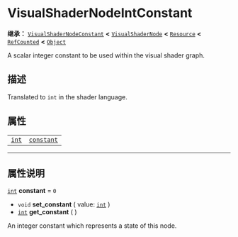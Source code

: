 <!-- ⚠ 请勿编辑本文件 ⚠ -->
<!-- 本文档使用脚本从 WeDot 引擎源码仓库生成。 -->
<!-- 生成脚本：https://github.com/WeDot-Engine/WeDot/tree/4.3/doc/tools/make_md.py； -->
<!-- 原文件：https://github.com/WeDot-Engine/WeDot/tree/4.3/doc/classes/VisualShaderNodeIntConstant.xml。 -->

<div id="_class_visualshadernodeintconstant"></div>

# VisualShaderNodeIntConstant

**继承：** [`VisualShaderNodeConstant`](class_visualshadernodeconstant.md) **<** [`VisualShaderNode`](class_visualshadernode.md) **<** [`Resource`](class_resource.md) **<** [`RefCounted`](class_refcounted.md) **<** [`Object`](class_object.md)

A scalar integer constant to be used within the visual shader graph.

## 描述

Translated to `int` in the shader language.

## 属性

|||
|:-:|:--|
| [`int`](class_int.md) | [`constant`](#class_visualshadernodeintconstant_property_constant) | ``0`` |

<!-- rst-class:: classref-section-separator -->

---

## 属性说明

<div id="_class_visualshadernodeintconstant_property_constant"></div>

[`int`](class_int.md) **constant** = ``0`` <div id="class_visualshadernodeintconstant_property_constant"></div>

- `void` **set_constant** ( value: [`int`](class_int.md) )
- [`int`](class_int.md) **get_constant** ( )

An integer constant which represents a state of this node.

[^virtual]: 本方法通常需要用户覆盖才能生效。
[^const]: 本方法无副作用，不会修改该实例的任何成员变量。
[^vararg]: 本方法除了能接受在此处描述的参数外，还能够继续接受任意数量的参数。
[^constructor]: 本方法用于构造某个类型。
[^static]: 调用本方法无需实例，可直接使用类名进行调用。
[^operator]: 本方法描述的是使用本类型作为左操作数的有效运算符。
[^bitfield]: 这个值是由下列位标志构成位掩码的整数。
[^void]: 无返回值。
